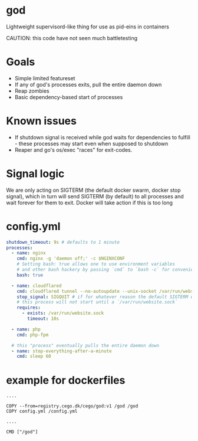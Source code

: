 # god

Lightweight supervisord-like thing for use as pid-eins in containers

CAUTION: this code have not seen much battletesting

# Goals

* Simple limited featureset
* If any of god's processes exits, pull the entire daemon down
* Reap zombies
* Basic dependency-based start of processes

# Known issues

* If shutdown signal is received while god waits for dependencies to fulfill - these processes may start even when supposed to shutdown
* Reaper and go's os/exec "races" for exit-codes. 

# Signal logic

We are only acting on SIGTERM (the default docker swarm, docker stop signal), which in turn will 
send SIGTERM (by default) to all processes and wait forever for them to exit. 
Docker will take action if this is too long

# config.yml

```yaml
shutdown_timeout: 9s # defaults to 1 minute
processes:
  - name: nginx
    cmd: nginx -g 'daemon off;' -c $NGINXCONF
    # Setting bash: true allows one to use environment variables
    # and other bash hackery by passing `cmd` to `bash -c` for convenience
    bash: true

  - name: cloudflared
    cmd: cloudflared tunnel --no-autoupdate --unix-socket /var/run/website.sock
    stop_signal: SIGQUIT # if for whatever reason the default SIGTERM wont do 
    # this process will not start until a `/var/run/website.sock` 
    requires:
      - exists: /var/run/website.sock
        timeout: 10s

  - name: php
    cmd: php-fpm

  # this "process" eventually pulls the entire daemon down
  - name: stop-everything-after-a-minute
    cmd: sleep 60
```

# example for dockerfiles


```
.... 

COPY --from=registry.cego.dk/cego/god:v1 /god /god
COPY config.yml /config.yml

....

CMD ["/god"]
```

